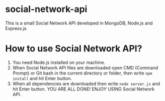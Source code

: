 # social-network-api
This is a small Social Network API developed in MongoDB, Node.js and Express.js

# How to use Social Network API?
1. You need Node.js installed on your machine.
2. When Social Network API files are downloaded open CMD (Command Prompt) or Git bash in the current directory or folder, then write ` npm install ` and hit Enter button.
3. When all dependencies are downloaded then write `node server.js` and hit Enter button.
YOU ARE ALL DONE!
ENJOY USING Social Network API.
